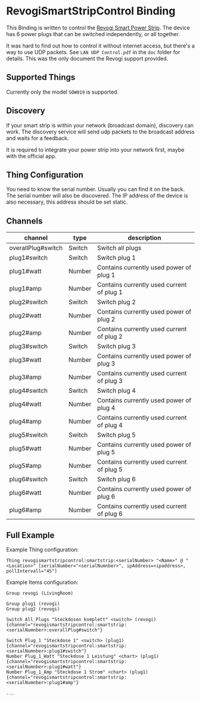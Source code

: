 # RevogiSmartStripControl Binding

This Binding is written to control the [Revogi Smart Power Strip](https://www.revogi.com/smart-power/smart-power-strip-eu/#section6). The device has 6 power plugs that can be switched independently, or all together.

It was hard to find out how to control it without internet access, but there's a way to use UDP packets. See `LAN UDP Control.pdf` in the `doc` folder for details. This was the only document the Revogi support provided. 

## Supported Things

Currently only the model `SOW019` is supported.

## Discovery

If your smart strip is within your network (broadcast domain), discovery can work. The discovery service will send udp packets to the broadcast address and waits for a feedback.

It is required to integrate your power strip into your network first, maybe with the official app.

## Thing Configuration

You need to know the serial number. Usually you can find it on the back. The serial number will also be discovered. The IP address of the device is also necessary, this address should be set static.

## Channels

| channel  | type   | description                  |
|----------|--------|------------------------------|
| overallPlug#switch  | Switch | Switch all plugs  |
| plug1#switch  | Switch | Switch plug 1  |
| plug1#watt  | Number | Contains currently used power of plug 1  |
| plug1#amp  | Number | Contains currently used current of plug 1  |
| plug2#switch  | Switch | Switch plug 2  |
| plug2#watt  | Number | Contains currently used power of plug 2  |
| plug2#amp  | Number | Contains currently used current of plug 2  |
| plug3#switch  | Switch | Switch plug 3  |
| plug3#watt  | Number | Contains currently used power of plug 3  |
| plug3#amp  | Number | Contains currently used current of plug 3  |
| plug4#switch  | Switch | Switch plug 4  |
| plug4#watt  | Number | Contains currently used power of plug 4 |
| plug4#amp  | Number | Contains currently used current of plug 4  |
| plug5#switch  | Switch | Switch plug 5  |
| plug5#watt  | Number | Contains currently used power of plug 5  |
| plug5#amp  | Number | Contains currently used current of plug 5  |
| plug6#switch  | Switch | Switch plug 6  |
| plug6#watt  | Number | Contains currently used power of plug 6  |
| plug6#amp  | Number | Contains currently used current of plug 6  |

## Full Example

Example Thing configuration:

```
Thing revogismartstripcontrol:smartstrip:<serialNumber> "<Name>" @ "<Location>" [serialNumber="<serialNumnber>", ipAddress=<ipaddress>, pollIntervall="45"]
```

Example Items configuration:

```
Group revogi (LivingRoom)

Group plug1 (revogi)
Group plug2 (revogi)

Switch All_Plugs "Steckdosen komplett" <switch> (revogi) {channel="revogismartstripcontrol:smartstrip:<serialNumnber>:overallPlug#switch"}

Switch Plug_1 "Steckdose 1" <switch> (plug1) {channel="revogismartstripcontrol:smartstrip:<serialNumnber>:plug1#switch"}
Number Plug_1_Watt "Steckdose 1 Leistung" <chart> (plug1) {channel="revogismartstripcontrol:smartstrip:<serialNumnber>:plug1#watt"}
Number Plug_1_Amp "Steckdose 1 Strom" <chart> (plug1) {channel="revogismartstripcontrol:smartstrip:<serialNumnber>:plug1#amp"}

...
```
